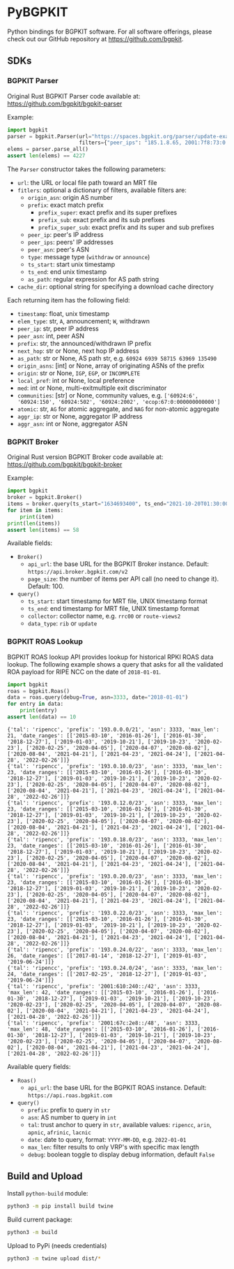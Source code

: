 # PyBGPKIT

Python bindings for BGPKIT software. For all software offerings, please check out our GitHub
repository at <https://github.com/bgpkit>.

## SDKs

### BGPKIT Parser

Original Rust BGPKIT Parser code available at: <https://github.com/bgpkit/bgpkit-parser> 

Example:
```python
import bgpkit
parser = bgpkit.Parser(url="https://spaces.bgpkit.org/parser/update-example",
                       filters={"peer_ips": "185.1.8.65, 2001:7f8:73:0:3:fa4:0:1"})
elems = parser.parse_all()
assert len(elems) == 4227
```

The `Parser` constructor takes the following parameters:
- `url`: the URL or local file path toward an MRT file
- `fitlers`: optional a dictionary of filters, available filters are:
  - `origin_asn`: origin AS number
  - `prefix`: exact match prefix
    - `prefix_super`: exact prefix and its super prefixes
    - `prefix_sub`: exact prefix and its sub prefixes
    - `prefix_super_sub`: exact prefix and its super and sub prefixes
  - `peer_ip`: peer's IP address
  - `peer_ips`: peers' IP addresses
  - `peer_asn`: peer's ASN
  - `type`: message type (`withdraw` or `announce`)
  - `ts_start`: start unix timestamp
  - `ts_end`: end unix timestamp
  - `as_path`: regular expression for AS path string
- `cache_dir`: optional string for specifying a download cache directory


Each returning item has the following field:
- `timestamp`: float, unix timestamp
- `elem_type`: str, `A`, announcement; `W`, withdrawn
- `peer_ip`: str, peer IP address
- `peer_asn`: int, peer ASN
- `prefix`: str, the announced/withdrawn IP prefix
- `next_hop`: str or None, next hop IP address
- `as_path`: str or None, AS path str, e.g. `60924 6939 58715 63969 135490`
- `origin_asns`: [int] or None, array of originating ASNs of the prefix
- `origin`: str or None, `IGP`, `EGP`, or `INCOMPLETE`
- `local_pref`: int or None, local preference
- `med`: int or None, multi-exitmultiple exit discriminator
- `communities`: [str] or None, community values, e.g. `['60924:6', '60924:150', '60924:502', '60924:2002', 'ecop:67:0:000000000000']`
- `atomic`: str, `AG` for atomic aggregate, and `NAG` for non-atomic aggregate
- `aggr_ip`: str or None, aggregator IP address
- `aggr_asn`: int or None, aggregator ASN



### BGPKIT Broker

Original Rust version BGPKIT Broker code available at: <https://github.com/bgpkit/bgpkit-broker>

Example:
```python
import bgpkit
broker = bgpkit.Broker()
items = broker.query(ts_start="1634693400", ts_end="2021-10-20T01:30:00")
for item in items:
    print(item)
print(len(items))
assert len(items) == 58
```

Available fields:

- `Broker()`
  - `api_url`: the base URL for the BGPKIT Broker instance. Default: `https://api.broker.bgpkit.com/v2`
  - `page_size`: the number of items per API call (no need to change it). Default: 100.
- `query()`
  - `ts_start`: start timestamp for MRT file, UNIX timestamp format
  - `ts_end`: end timestamp for MRT file, UNIX timestamp format
  - `collector`: collector name, e.g. `rrc00` or `route-views2`
  - `data_type`: `rib` or `update`
  
### BGPKIT ROAS Lookup

BGPKIT ROAS lookup API provides lookup for historical RPKI ROAS data lookup. The following example shows a query that
asks for all the validated ROA payload for RIPE NCC on the date of `2018-01-01`.

```python
import bgpkit
roas = bgpkit.Roas()
data = roas.query(debug=True, asn=3333, date="2018-01-01")
for entry in data:
    print(entry)
assert len(data) == 10
```

``` 
{'tal': 'ripencc', 'prefix': '193.0.0.0/21', 'asn': 3333, 'max_len': 21, 'date_ranges': [['2015-03-10', '2016-01-26'], ['2016-01-30', '2018-12-27'], ['2019-01-03', '2019-10-21'], ['2019-10-23', '2020-02-23'], ['2020-02-25', '2020-04-05'], ['2020-04-07', '2020-08-02'], ['2020-08-04', '2021-04-21'], ['2021-04-23', '2021-04-24'], ['2021-04-28', '2022-02-26']]}
{'tal': 'ripencc', 'prefix': '193.0.10.0/23', 'asn': 3333, 'max_len': 23, 'date_ranges': [['2015-03-10', '2016-01-26'], ['2016-01-30', '2018-12-27'], ['2019-01-03', '2019-10-21'], ['2019-10-23', '2020-02-23'], ['2020-02-25', '2020-04-05'], ['2020-04-07', '2020-08-02'], ['2020-08-04', '2021-04-21'], ['2021-04-23', '2021-04-24'], ['2021-04-28', '2022-02-26']]}
{'tal': 'ripencc', 'prefix': '193.0.12.0/23', 'asn': 3333, 'max_len': 23, 'date_ranges': [['2015-03-10', '2016-01-26'], ['2016-01-30', '2018-12-27'], ['2019-01-03', '2019-10-21'], ['2019-10-23', '2020-02-23'], ['2020-02-25', '2020-04-05'], ['2020-04-07', '2020-08-02'], ['2020-08-04', '2021-04-21'], ['2021-04-23', '2021-04-24'], ['2021-04-28', '2022-02-26']]}
{'tal': 'ripencc', 'prefix': '193.0.18.0/23', 'asn': 3333, 'max_len': 23, 'date_ranges': [['2015-03-10', '2016-01-26'], ['2016-01-30', '2018-12-27'], ['2019-01-03', '2019-10-21'], ['2019-10-23', '2020-02-23'], ['2020-02-25', '2020-04-05'], ['2020-04-07', '2020-08-02'], ['2020-08-04', '2021-04-21'], ['2021-04-23', '2021-04-24'], ['2021-04-28', '2022-02-26']]}
{'tal': 'ripencc', 'prefix': '193.0.20.0/23', 'asn': 3333, 'max_len': 23, 'date_ranges': [['2015-03-10', '2016-01-26'], ['2016-01-30', '2018-12-27'], ['2019-01-03', '2019-10-21'], ['2019-10-23', '2020-02-23'], ['2020-02-25', '2020-04-05'], ['2020-04-07', '2020-08-02'], ['2020-08-04', '2021-04-21'], ['2021-04-23', '2021-04-24'], ['2021-04-28', '2022-02-26']]}
{'tal': 'ripencc', 'prefix': '193.0.22.0/23', 'asn': 3333, 'max_len': 23, 'date_ranges': [['2015-03-10', '2016-01-26'], ['2016-01-30', '2018-12-27'], ['2019-01-03', '2019-10-21'], ['2019-10-23', '2020-02-23'], ['2020-02-25', '2020-04-05'], ['2020-04-07', '2020-08-02'], ['2020-08-04', '2021-04-21'], ['2021-04-23', '2021-04-24'], ['2021-04-28', '2022-02-26']]}
{'tal': 'ripencc', 'prefix': '193.0.24.0/22', 'asn': 3333, 'max_len': 26, 'date_ranges': [['2017-01-14', '2018-12-27'], ['2019-01-03', '2019-06-24']]}
{'tal': 'ripencc', 'prefix': '193.0.24.0/24', 'asn': 3333, 'max_len': 24, 'date_ranges': [['2017-02-25', '2018-12-27'], ['2019-01-03', '2019-06-24']]}
{'tal': 'ripencc', 'prefix': '2001:610:240::/42', 'asn': 3333, 'max_len': 42, 'date_ranges': [['2015-03-10', '2016-01-26'], ['2016-01-30', '2018-12-27'], ['2019-01-03', '2019-10-21'], ['2019-10-23', '2020-02-23'], ['2020-02-25', '2020-04-05'], ['2020-04-07', '2020-08-02'], ['2020-08-04', '2021-04-21'], ['2021-04-23', '2021-04-24'], ['2021-04-28', '2022-02-26']]}
{'tal': 'ripencc', 'prefix': '2001:67c:2e8::/48', 'asn': 3333, 'max_len': 48, 'date_ranges': [['2015-03-10', '2016-01-26'], ['2016-01-30', '2018-12-27'], ['2019-01-03', '2019-10-21'], ['2019-10-23', '2020-02-23'], ['2020-02-25', '2020-04-05'], ['2020-04-07', '2020-08-02'], ['2020-08-04', '2021-04-21'], ['2021-04-23', '2021-04-24'], ['2021-04-28', '2022-02-26']]}
```

Available query fields:

- `Roas()`
  - `api_url`: the base URL for the BGPKIT ROAS instance. Default: `https://api.roas.bgpkit.com`
- `query()`
  - `prefix`: prefix to query in `str`
  - `asn`: AS number to query in `int`
  - `tal`: trust anchor to query in `str`, available values: `ripencc`, `arin`, `apnic`, `afrinic`, `lacnic`
  - `date`: date to query, format: `YYYY-MM-DD`, e.g. `2022-01-01`
  - `max_len`: filter results to only VRP's with specific max length
  - `debug`: boolean toggle to display debug information, default `False`

## Build and Upload

Install `python-build` module:
``` bash
python3 -m pip install build twine
```

Build current package:
``` bash
python3 -m build
```

Upload to PyPi (needs credentials)
``` bash
python3 -m twine upload dist/*
```

